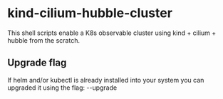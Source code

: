 # kind-cilium-hubble-cluster
This shell scripts enable a K8s observable cluster using kind + cilium + hubble from the scratch.

## Upgrade flag
If helm and/or kubectl is already installed into your system you can upgraded it using the flag:
--upgrade
